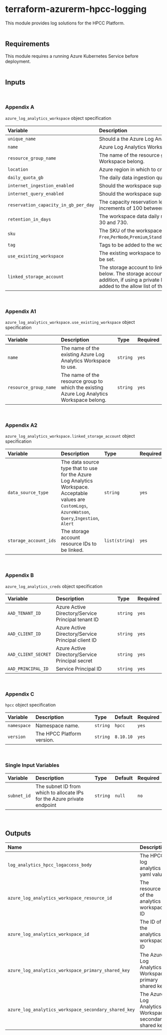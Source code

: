 # terraform-azurerm-hpcc-logging
This module provides log solutions for the HPCC Platform.
<br/>
<br/>

## Requirements
This module requires a running Azure Kubernetes Service before deployment.
<br/>
<br/>
## Inputs
<br/>

### Appendix A

`azure_log_analytics_workspace` object specification

| **Variable**                         | **Description**                                                                                                                                                                                                                                                                                | **Type**         | **Required** | **Default**                   |
| :----------------------------------- | :--------------------------------------------------------------------------------------------------------------------------------------------------------------------------------------------------------------------------------------------------------------------------------------------- | :--------------- | :----------- | :---------------------------- |
| `unique_name`                        | Should a the Azure Log Analytics Workspace have a unique?                                                                                                                                                                                                                                      | `bool`           | `no`         | `true`                        |
| `name`                               | Azure Log Analytics Workspace's name.                                                                                                                                                                                                                                                          | `string`         | `yes`        | `myhpccloganalyticsworkspace` |
| `resource_group_name`                | The name of the resource group to which the existing Azure Log Analytics Workspace belong.                                                                                                                                                                                                     | `string`         | `yes`        | -                             |
| `location`                           | Azure region in which to create resources.                                                                                                                                                                                                                                                     | `string`         | `yes`        | `eastus2`                     |
| `daily_quota_gb`                     | The daily data ingestion quota in GB.                                                                                                                                                                                                                                                          | `number`         | `no`         | `-1` for unlimited            |
| `internet_ingestion_enabled`         | Should the workspace support ingestion over the Public Internet?                                                                                                                                                                                                                               | `bool`           | `no`         | `false`                       | `false` |
| `internet_query_enabled`             | Should the workspace support querying over the Public Internet?                                                                                                                                                                                                                                | `bool`           | `no`         | `false`                       |
| `reservation_capacity_in_gb_per_day` | The capacity reservation level in GB for the workspace. The value must be increments of 100 between 100 and 5000.                                                                                                                                                                              | `number`         | `no`         | `100`                         |
| `retention_in_days`                  | The workspace data daily retention. The value should be 7 for free tier or between 30 and 730.                                                                                                                                                                                                 | `number`         | `no`         | `30`                          |
| `sku`                                | The SKU of the workspace. Possible values are `Free`,`PerNode`,`Premium`,`Standard`,`Standalone`,`Unlimited`,`CapacityReservation`,`PerGB2018`                                                                                                                                                 | `string`         | `no`         | `PerGB2018`                   |
| `tag`                                | Tags to be added to the workspace.                                                                                                                                                                                                                                                             | `map(string)`    | `no`         | `null`                        |
| `use_existing_workspace`             | The existing workspace to use. Both `name` and `resource_group_name` attributes must be set.                                                                                                                                                                                                   | `object(string)` | `no`         | `null`                        |
| `linked_storage_account`             | The storage account to link to the Azure Log Analytics Workspace as described below. The storage account must be assigned as bypass for `AzureServices`. In addition, if using a private link, the subnet id of the private endpoint should be added to the allow list of the storage account. | `object`         | `no`         | `null`                        |
<br/>

### Appendix A1
`azure_log_analytics_workspace.use_existing_workspace` object specification

| **Variable**          | **Description**                                                                            | **Type** | **Required** |
| :-------------------- | :----------------------------------------------------------------------------------------- | :------- | :----------- |
| `name`                | The name of the existing Azure Log Analytics Workspace to use.                             | `string` | `yes`        |
| `resource_group_name` | The name of the resource group to which the existing Azure Log Analytics Workspace belong. | `string` | `yes`        |
<br/>

### Appendix A2
`azure_log_analytics_workspace.linked_storage_account` object specification

| **Variable**          | **Description**                                                                                                                                         | **Type**       | **Required** |
| :-------------------- | :------------------------------------------------------------------------------------------------------------------------------------------------------ | :------------- | :----------- |
| `data_source_type`    | The data source type that to use for the Azure Log Analytics Workspace. Acceptable values are `CustomLogs`, `AzureWatson`, `Query`,`Ingestion`, `Alert` | `string`       | `yes`        |
| `storage_account_ids` | The storage account resource IDs to be linked.                                                                                                          | `list(string)` | `yes`        |
<br/>

### Appendix B

`azure_log_analytics_creds` object specification

| **Variable**        | **Description**                                    | **Type** | **Required** |
| :------------------ | :------------------------------------------------- | :------- | :----------- |
| `AAD_TENANT_ID`     | Azure Active Directory/Service Principal tenant ID | `string` | `yes`        |
| `AAD_CLIENT_ID`     | Azure Active Directory/Service Principal client ID | `string` | `yes`        |
| `AAD_CLIENT_SECRET` | Azure Active Directory/Service Principal secret    | `string` | `yes`        |
| `AAD_PRINCIPAL_ID`  | Service Principal ID                               | `string` | `yes`        |
<br/>

### Appendix C

`hpcc` object specification

| **Variable** | **Description**            | **Type** | **Default** | **Required** |
| :----------- | :------------------------- | :------- | :---------- | :----------- |
| `namespace`  | Namespace name.            | `string` | `hpcc`      | `yes`        |
| `version`    | The HPCC Platform version. | `string` | `8.10.10`   | `yes`        |
<br/>

### Single Input Variables

| **Variable** | **Description**                                                         | **Type** | **Default** | **Required** |
| :----------- | :---------------------------------------------------------------------- | :------- | :---------- | :----------- |
| `subnet_id`  | The subnet ID from which to allocate IPs for the Azure private endpoint | `string` | `null`      | `no`         |
<br/>

## Outputs
| **Name**                                             | **Description**                                        |
| :--------------------------------------------------- | :----------------------------------------------------- |
| `log_analytics_hpcc_logaccess_body`                  | The HPCC log analytics yaml values                     |
| `azure_log_analytics_workspace_resource_id`          | The resource ID of the analytics workspace ID          |
| `azure_log_analytics_workspace_id`                   | The ID of the analytics workspace ID                   |
| `azure_log_analytics_workspace_primary_shared_key`   | The Azure Log Analytics Workspace primary shared key   |
| `azure_log_analytics_workspace_secondary_shared_key` | The Azure Log Analytics Workspace secondary shared key |



